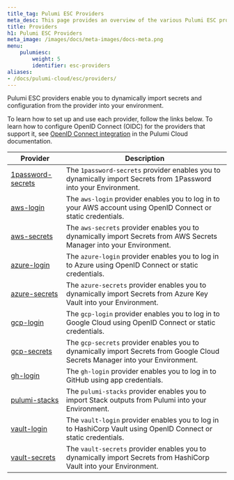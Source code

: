 ```yaml
---
title_tag: Pulumi ESC Providers
meta_desc: This page provides an overview of the various Pulumi ESC providers.
title: Providers
h1: Pulumi ESC Providers
meta_image: /images/docs/meta-images/docs-meta.png
menu:
    pulumiesc:
        weight: 5
        identifier: esc-providers
aliases:
- /docs/pulumi-cloud/esc/providers/
---
```


Pulumi ESC providers enable you to dynamically import secrets and configuration from the provider into your environment.

To learn how to set up and use each provider, follow the links below. To learn how to configure OpenID Connect (OIDC) for the providers that support it, see [OpenID Connect integration](/docs/pulumi-cloud/oidc/) in the Pulumi Cloud documentation.

| Provider                                                                 | Description                                                                                                                   |
|--------------------------------------------------------------------------|-------------------------------------------------------------------------------------------------------------------------------|
| [1password-secrets](/docs/pulumi-cloud/esc/providers/1password-secrets/) | The `1password-secrets` provider enables you to dynamically import Secrets from 1Password into your Environment.              |
| [aws-login](/docs/pulumi-cloud/esc/providers/aws-login/)                 | The `aws-login` provider enables you to log in to your AWS account using OpenID Connect or static credentials.                |
| [aws-secrets](/docs/pulumi-cloud/esc/providers/aws-secrets/)             | The `aws-secrets` provider enables you to dynamically import Secrets from AWS Secrets Manager into your Environment.          |
| [azure-login](/docs/pulumi-cloud/esc/providers/azure-login/)             | The `azure-login` provider enables you to log in to Azure using OpenID Connect or static credentials.                         |
| [azure-secrets](/docs/pulumi-cloud/esc/providers/azure-secrets/)         | The `azure-secrets` provider enables you to dynamically import Secrets from Azure Key Vault into your Environment.            |
| [gcp-login](/docs/pulumi-cloud/esc/providers/gcp-login/)                 | The `gcp-login` provider enables you to log in to Google Cloud using OpenID Connect or static credentials.                    |
| [gcp-secrets](/docs/pulumi-cloud/esc/providers/gcp-secrets/)             | The `gcp-secrets` provider enables you to dynamically import Secrets from Google Cloud Secrets Manager into your Environment. |
| [gh-login](/docs/pulumi-cloud/esc/providers/gh-login/)                   | The `gh-login` provider enables you to log in to GitHub using app credentials. |
| [pulumi-stacks](/docs/pulumi-cloud/esc/providers/pulumi-stacks/)         | The `pulumi-stacks` provider enables you to import Stack outputs from Pulumi into your Environment.                           |
| [vault-login](/docs/pulumi-cloud/esc/providers/vault-login/)             | The `vault-login` provider enables you to log in to HashiCorp Vault using OpenID Connect or static credentials.               |
| [vault-secrets](/docs/pulumi-cloud/esc/providers/vault-secrets/)         | The `vault-secrets` provider enables you to dynamically import Secrets from HashiCorp Vault into your Environment.            |
